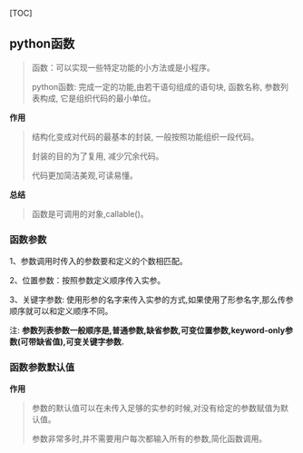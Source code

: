[TOC]

## python函数 

> 函数：可以实现一些特定功能的小方法或是小程序。 
>
> python函数: 完成一定的功能,由若干语句组成的语句块, 函数名称, 参数列表构成, 它是组织代码的最小单位。

**作用** 

> 结构化变成对代码的最基本的封装, 一般按照功能组织一段代码。 
>
> 封装的目的为了复用, 减少冗余代码。 
>
> 代码更加简洁美观,可读易懂。

**总结**

> 函数是可调用的对象,callable()。 

### 函数参数 

1、参数调用时传入的参数要和定义的个数相匹配。 

2、位置参数：按照参数定义顺序传入实参。 

3、关键字参数: 使用形参的名字来传入实参的方式,如果使用了形参名字,那么传参顺序就可以和定义顺序不同。

注: **参数列表参数一般顺序是,普通参数,缺省参数,可变位置参数,keyword-only参数(可带缺省值),可变关键字参数.**

### 函数参数默认值 

**作用**

> 参数的默认值可以在未传入足够的实参的时候,对没有给定的参数赋值为默认值。
>
> 参数非常多时,并不需要用户每次都输入所有的参数,简化函数调用。 



